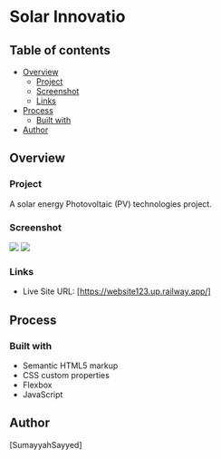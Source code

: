 # Solar Innovatio

## Table of contents

- [Overview](#overview)
  - [Project](#project)
  - [Screenshot](#screenshot)
  - [Links](#links)
- [Process](#process)
  - [Built with](#built-with)
- [Author](#author)

## Overview

### Project

A solar energy Photovoltaic (PV) technologies project.

### Screenshot

![](My-Design/Desktop.png)
![](My-Design/Tablet.png)

### Links

- Live Site URL: [https://website123.up.railway.app/]

## Process

### Built with

- Semantic HTML5 markup
- CSS custom properties
- Flexbox
- JavaScript

## Author

[SumayyahSayyed]
